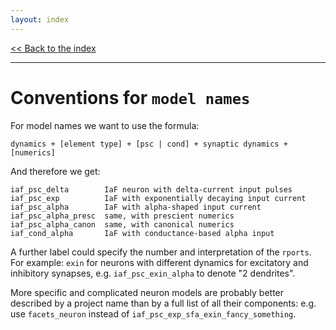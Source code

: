 ```yaml
---
layout: index
---
```


[<< Back to the index](index)

<hr>

# Conventions for `model names`

For model names we want to use the formula:

    dynamics + [element type] + [psc | cond] + synaptic dynamics + [numerics]

And therefore we get:

    iaf_psc_delta        IaF neuron with delta-current input pulses
    iaf_psc_exp          IaF with exponentially decaying input current
    iaf_psc_alpha        IaF with alpha-shaped input current
    iaf_psc_alpha_presc  same, with prescient numerics
    iaf_psc_alpha_canon  same, with canonical numerics
    iaf_cond_alpha       IaF with conductance-based alpha input

A further label could specify the number and interpretation of the `rports`. For example: `exin` for neurons with different dynamics for excitatory and inhibitory synapses, e.g. `iaf_psc_exin_alpha` to denote "2 dendrites".

More specific and complicated neuron models are probably better described by a project name than by a full list of all their components: e.g. use `facets_neuron` instead of `iaf_psc_exp_sfa_exin_fancy_something`.
